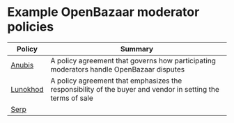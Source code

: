 # Example OpenBazaar moderator policies

Policy | Summary
--- | ---
[Anubis](https://github.com/obmods/anubis) | A policy agreement that governs how participating moderators handle OpenBazaar disputes
[Lunokhod](https://gist.github.com/lunokhod/cd8a6dd45f6d8f6e813c959db79b742f) | A policy agreement that emphasizes the responsibility of the buyer and vendor in setting the terms of sale
[Serp](https://mod.serpco.com/) |
